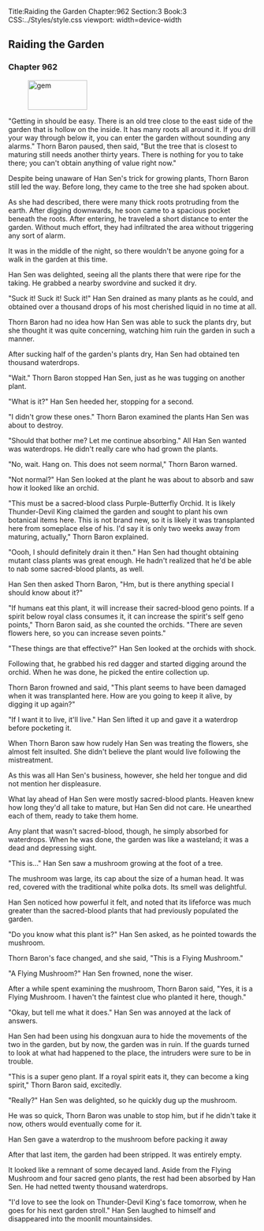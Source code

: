 Title:Raiding the Garden 
Chapter:962 
Section:3 
Book:3 
CSS:../Styles/style.css 
viewport: width=device-width
  
## Raiding the Garden
### Chapter 962
  
<figure>
	<img src="../Images/gem.gif" alt="gem" id="gem" width="120" height="60" />
</figure>
  

  
"Getting in should be easy. There is an old tree close to the east side of the garden that is hollow on the inside. It has many roots all around it. If you drill your way through below it, you can enter the garden without sounding any alarms." Thorn Baron paused, then said, "But the tree that is closest to maturing still needs another thirty years. There is nothing for you to take there; you can't obtain anything of value right now."

Despite being unaware of Han Sen's trick for growing plants, Thorn Baron still led the way. Before long, they came to the tree she had spoken about.

As she had described, there were many thick roots protruding from the earth. After digging downwards, he soon came to a spacious pocket beneath the roots. After entering, he traveled a short distance to enter the garden. Without much effort, they had infiltrated the area without triggering any sort of alarm.

It was in the middle of the night, so there wouldn't be anyone going for a walk in the garden at this time.

Han Sen was delighted, seeing all the plants there that were ripe for the taking. He grabbed a nearby swordvine and sucked it dry.

"Suck it! Suck it! Suck it!" Han Sen drained as many plants as he could, and obtained over a thousand drops of his most cherished liquid in no time at all.

Thorn Baron had no idea how Han Sen was able to suck the plants dry, but she thought it was quite concerning, watching him ruin the garden in such a manner.

After sucking half of the garden's plants dry, Han Sen had obtained ten thousand waterdrops.

"Wait." Thorn Baron stopped Han Sen, just as he was tugging on another plant.

"What is it?" Han Sen heeded her, stopping for a second.

"I didn't grow these ones." Thorn Baron examined the plants Han Sen was about to destroy.

"Should that bother me? Let me continue absorbing." All Han Sen wanted was waterdrops. He didn't really care who had grown the plants.

"No, wait. Hang on. This does not seem normal," Thorn Baron warned.

"Not normal?" Han Sen looked at the plant he was about to absorb and saw how it looked like an orchid.

"This must be a sacred-blood class Purple-Butterfly Orchid. It is likely Thunder-Devil King claimed the garden and sought to plant his own botanical items here. This is not brand new, so it is likely it was transplanted here from someplace else of his. I'd say it is only two weeks away from maturing, actually," Thorn Baron explained.

"Oooh, I should definitely drain it then." Han Sen had thought obtaining mutant class plants was great enough. He hadn't realized that he'd be able to nab some sacred-blood plants, as well.

Han Sen then asked Thorn Baron, "Hm, but is there anything special I should know about it?"

"If humans eat this plant, it will increase their sacred-blood geno points. If a spirit below royal class consumes it, it can increase the spirit's self geno points," Thorn Baron said, as she counted the orchids. "There are seven flowers here, so you can increase seven points."

"These things are that effective?" Han Sen looked at the orchids with shock.

Following that, he grabbed his red dagger and started digging around the orchid. When he was done, he picked the entire collection up.

Thorn Baron frowned and said, "This plant seems to have been damaged when it was transplanted here. How are you going to keep it alive, by digging it up again?"

"If I want it to live, it'll live." Han Sen lifted it up and gave it a waterdrop before pocketing it.

When Thorn Baron saw how rudely Han Sen was treating the flowers, she almost felt insulted. She didn't believe the plant would live following the mistreatment.

As this was all Han Sen's business, however, she held her tongue and did not mention her displeasure.

What lay ahead of Han Sen were mostly sacred-blood plants. Heaven knew how long they'd all take to mature, but Han Sen did not care. He unearthed each of them, ready to take them home.

Any plant that wasn't sacred-blood, though, he simply absorbed for waterdrops. When he was done, the garden was like a wasteland; it was a dead and depressing sight.

"This is..." Han Sen saw a mushroom growing at the foot of a tree.

The mushroom was large, its cap about the size of a human head. It was red, covered with the traditional white polka dots. Its smell was delightful.

Han Sen noticed how powerful it felt, and noted that its lifeforce was much greater than the sacred-blood plants that had previously populated the garden.

"Do you know what this plant is?" Han Sen asked, as he pointed towards the mushroom.

Thorn Baron's face changed, and she said, "This is a Flying Mushroom."

"A Flying Mushroom?" Han Sen frowned, none the wiser.

After a while spent examining the mushroom, Thorn Baron said, "Yes, it is a Flying Mushroom. I haven't the faintest clue who planted it here, though."

"Okay, but tell me what it does." Han Sen was annoyed at the lack of answers.

Han Sen had been using his dongxuan aura to hide the movements of the two in the garden, but by now, the garden was in ruin. If the guards turned to look at what had happened to the place, the intruders were sure to be in trouble.

"This is a super geno plant. If a royal spirit eats it, they can become a king spirit," Thorn Baron said, excitedly.

"Really?" Han Sen was delighted, so he quickly dug up the mushroom.

He was so quick, Thorn Baron was unable to stop him, but if he didn't take it now, others would eventually come for it.

Han Sen gave a waterdrop to the mushroom before packing it away

After that last item, the garden had been stripped. It was entirely empty.

It looked like a remnant of some decayed land. Aside from the Flying Mushroom and four sacred geno plants, the rest had been absorbed by Han Sen. He had netted twenty thousand waterdrops.

"I'd love to see the look on Thunder-Devil King's face tomorrow, when he goes for his next garden stroll." Han Sen laughed to himself and disappeared into the moonlit mountainsides.
